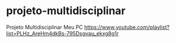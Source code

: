 # projeto-multidisciplinar
 Projeto Multidisciplinar Meu PC
 https://www.youtube.com/playlist?list=PLHz_AreHm4dkBs-795Dsgvau_ekxg8g1r
